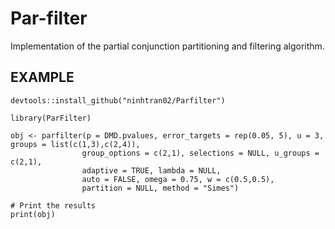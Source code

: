 # Par-filter
 Implementation of the partial conjunction partitioning and filtering algorithm.

 ## EXAMPLE
 ```
devtools::install_github("ninhtran02/Parfilter")

library(ParFilter)

obj <- parfilter(p = DMD.pvalues, error_targets = rep(0.05, 5), u = 3, groups = list(c(1,3),c(2,4)), 
                 group_options = c(2,1), selections = NULL, u_groups = c(2,1),
                 adaptive = TRUE, lambda = NULL,
                 auto = FALSE, omega = 0.75, w = c(0.5,0.5),
                 partition = NULL, method = "Simes")

# Print the results
print(obj)

```
